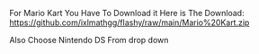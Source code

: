 For Mario Kart You Have To Download it Here is The Download: https://github.com/ixlmathgg/flashy/raw/main/Mario%20Kart.zip

Also Choose Nintendo DS From drop down
